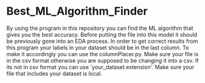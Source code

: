 # Best_ML_Algorithm_Finder
By using the program in this repository you can find the ML algorithm that gives you the best accuracy. 
Before putting the file into this model it should be previously gone into an EDA process.
In order to get correct results from this program your labels in your dataset should be in the last column. To make it accordingly you can use the columnPlacer.py.
Make sure your file is in the csv format otherwise you are supposed to be changing it into a csv. If its not in csv format you can use 'your_dataset.extension'.
Make sure your file that includes your dataset is local.
